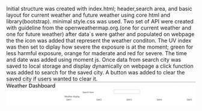 Initial structure was created with index.html; header,search area, and basic layout for current weather and future weather using core html and library(bootstrap). minimal style.css was used.
Two set of API were created with guideline from the openweathermap.org.(one for current weather and one for future weather)
after data`s were gather and populated on webpage the the icon was added that represent the weather conditon. 
The UV index was then set to diplay how severe the exposure is at the moment; green for less harmful exposure, orange for maderate and red for severe.
The time and date was added using moment js.
Once data from search city was saved to local storage and display dynamically on webpage a click function was added to search for the saved city. 
A button was added to clear the saved city if users wanted to clear it.
![initial layout](https://github.com/Algex07/Weather-Dashboard/blob/main/assets/initial%20layout%20for%20the%20app.png?raw=true)
